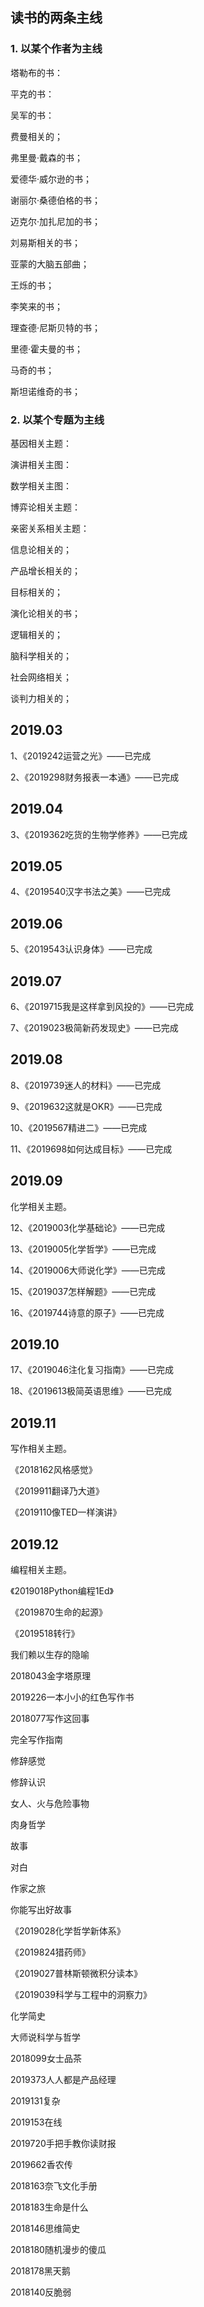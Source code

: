 ## 读书的两条主线

### 1. 以某个作者为主线

塔勒布的书：

平克的书：

吴军的书：

费曼相关的；

弗里曼·戴森的书；

爱德华·威尔逊的书；

谢丽尔·桑德伯格的书；

迈克尔·加扎尼加的书；

刘易斯相关的书；

亚蒙的大脑五部曲；

王烁的书；

李笑来的书；

理查德·尼斯贝特的书；

里德·霍夫曼的书；

马奇的书；

斯坦诺维奇的书；

### 2. 以某个专题为主线

基因相关主题：

演讲相关主图：

数学相关主图：

博弈论相关主题：

亲密关系相关主题：

信息论相关的；

产品增长相关的；

目标相关的；

演化论相关的书；

逻辑相关的；

脑科学相关的；

社会网络相关；

谈判力相关的；

## 2019.03

1、《2019242运营之光》——已完成

2、《2019298财务报表一本通》——已完成

## 2019.04

3、《2019362吃货的生物学修养》——已完成

## 2019.05

4、《2019540汉字书法之美》——已完成

## 2019.06

5、《2019543认识身体》——已完成

## 2019.07

6、《2019715我是这样拿到风投的》——已完成

7、《2019023极简新药发现史》——已完成

## 2019.08

8、《2019739迷人的材料》——已完成

9、《2019632这就是OKR》——已完成

10、《2019567精进二》——已完成

11、《2019698如何达成目标》——已完成

## 2019.09

化学相关主题。

12、《2019003化学基础论》——已完成

13、《2019005化学哲学》——已完成

14、《2019006大师说化学》——已完成

15、《2019037怎样解题》——已完成

16、《2019744诗意的原子》——已完成

## 2019.10

17、《2019046注化复习指南》——已完成

18、《2019613极简英语思维》——已完成

## 2019.11

写作相关主题。

《2018162风格感觉》

《2019911翻译乃大道》

《2019110像TED一样演讲》

## 2019.12

编程相关主题。

《2019018Python编程1Ed》

《2019870生命的起源》

《2019518转行》


我们赖以生存的隐喻

2018043金字塔原理

2019226一本小小的红色写作书

2018077写作这回事

完全写作指南

修辞感觉

修辞认识

女人、火与危险事物

肉身哲学

故事

对白

作家之旅

你能写出好故事

《2019028化学哲学新体系》

《2019824猎药师》

《2019027普林斯顿微积分读本》

《2019039科学与工程中的洞察力》

化学简史

大师说科学与哲学

2018099女士品茶

2019373人人都是产品经理

2019131复杂

2019153在线

2019720手把手教你读财报

2019662香农传

2018163奈飞文化手册

2018183生命是什么

2018146思维简史

2018180随机漫步的傻瓜

2018178黑天鹅

2018140反脆弱




